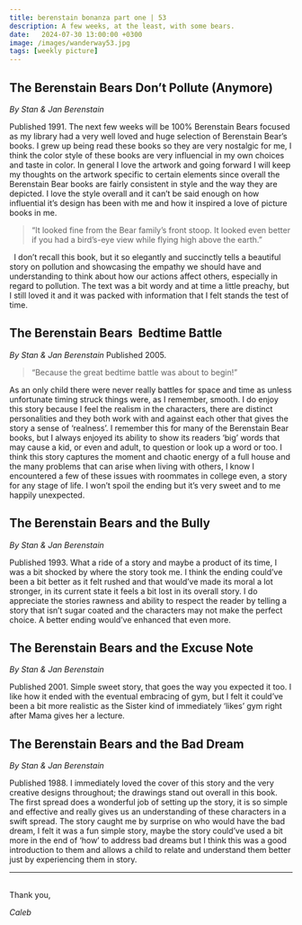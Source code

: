 ```yaml
---
title: berenstain bonanza part one | 53
description: A few weeks, at the least, with some bears.
date:   2024-07-30 13:00:00 +0300
image: /images/wanderway53.jpg
tags: [weekly picture]
---
```


## The Berenstain Bears Don’t Pollute (Anymore)
*By Stan & Jan Berenstain*

Published 1991. The next few weeks will be 100% Berenstain Bears focused as my library had a very well loved and huge selection of Berenstain Bear’s books. I grew up being read these books so they are very nostalgic for me, I think the color style of these books are very influencial in my own choices and taste in color. In general I love the artwork and going forward I will keep my thoughts on the artwork specific to certain elements since overall the Berenstain Bear books are fairly consistent in style and the way they are depicted. I love the style overall and it can’t be said enough on how influential it’s design has been with me and how it inspired a love of picture books in me. 
 
>“It looked fine from the Bear family’s front stoop. It looked even better if you had a bird’s-eye view while flying high above the earth.”
>
 
I don’t recall this book, but it so elegantly and succinctly tells a beautiful story on pollution and showcasing the empathy we should have and understanding to think about how our actions affect others, especially in regard to pollution. The text was a bit wordy and at time a little preachy, but I still loved it and it was packed with information that I felt stands the test of time. 
 
## The Berenstain Bears  Bedtime Battle
*By Stan & Jan Berenstain*
Published 2005. 
 
>“Because the great bedtime battle was about to begin!”
>

As an only child there were never really battles for space and time as unless unfortunate timing struck things were, as I remember, smooth. I do enjoy this story because I feel the realism in the characters, there are distinct personalities and they both work with and against each other that gives the story a sense of ‘realness’. I remember this for many of the Berenstain Bear books, but I always enjoyed its ability to show its readers ‘big’ words that may cause a kid, or even and adult, to question or look up a word or too. I think this story captures the moment and chaotic energy of a full house and the many problems that can arise when living with others, I know I encountered a few of these issues with roommates in college even, a story for any stage of life. I won’t spoil the ending but it’s very sweet and to me happily unexpected. 
 
## The Berenstain Bears and the Bully
*By Stan & Jan Berenstain*

Published 1993. What a ride of a story and maybe a product of its time, I was a bit shocked by where the story took me. I think the ending could’ve been a bit better as it felt rushed and that would’ve made its moral a lot stronger, in its current state it feels a bit lost in its overall story. I do appreciate the stories rawness and ability to respect the reader by telling a story that isn’t sugar coated and the characters may not make the perfect choice. A better ending would’ve enhanced that even more. 
 
## The Berenstain Bears and the Excuse Note
*By Stan & Jan Berenstain*

Published 2001. Simple sweet story, that goes the way you expected it too. I like how it ended with the eventual embracing of gym, but I felt it could’ve been a bit more realistic as the Sister kind of immediately ‘likes’ gym right after Mama gives her a lecture. 
 
## The Berenstain Bears and the Bad Dream
*By Stan & Jan Berenstain*

Published 1988. I immediately loved the cover of this story and the very creative designs throughout; the drawings stand out overall in this book. The first spread does a wonderful job of setting up the story, it is so simple and effective and really gives us an understanding of these characters in a swift spread. The story caught me by surprise on who would have the bad dream, I felt it was a fun simple story, maybe the story could’ve used a bit more in the end of ‘how’ to address bad dreams but I think this was a good introduction to them and allows a child to relate and understand them better just by experiencing them in story. 


***

<br>
Thank you,

*Caleb*